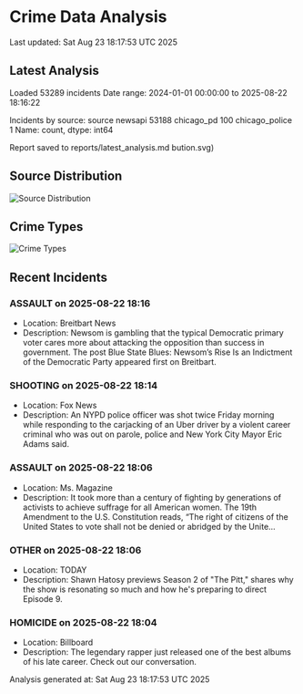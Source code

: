 # Crime Data Analysis
Last updated: Sat Aug 23 18:17:53 UTC 2025

## Latest Analysis

Loaded 53289 incidents
Date range: 2024-01-01 00:00:00 to 2025-08-22 18:16:22

Incidents by source:
source
newsapi           53188
chicago_pd          100
chicago_police        1
Name: count, dtype: int64

Report saved to reports/latest_analysis.md
bution.svg)

## Source Distribution
![Source Distribution](images/source_distribution.svg)

## Crime Types
![Crime Types](images/crime_types.svg)

## Recent Incidents

### ASSAULT on 2025-08-22 18:16
- Location: Breitbart News
- Description: Newsom is gambling that the typical Democratic primary voter cares more about attacking the opposition than success in government.
The post Blue State Blues: Newsom’s Rise Is an Indictment of the Democratic Party appeared first on Breitbart.


### SHOOTING on 2025-08-22 18:14
- Location: Fox News
- Description: An NYPD police officer was shot twice Friday morning while responding to the carjacking of an Uber driver by a violent career criminal who was out on parole, police and New York City Mayor Eric Adams said.


### ASSAULT on 2025-08-22 18:06
- Location: Ms. Magazine
- Description: It took more than a century of fighting by generations of activists to achieve suffrage for all American women.
The 19th Amendment to the U.S. Constitution reads, “The right of citizens of the United States to vote shall not be denied or abridged by the Unite…


### OTHER on 2025-08-22 18:06
- Location: TODAY
- Description: Shawn Hatosy previews Season 2 of "The Pitt," shares why the show is resonating so much and how he's preparing to direct Episode 9.


### HOMICIDE on 2025-08-22 18:04
- Location: Billboard
- Description: The legendary rapper just released one of the best albums of his late career. Check out our conversation.

Analysis generated at: Sat Aug 23 18:17:53 UTC 2025
